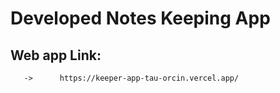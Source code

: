 # Developed Notes Keeping App 
## Web app Link: 
       ->      https://keeper-app-tau-orcin.vercel.app/

